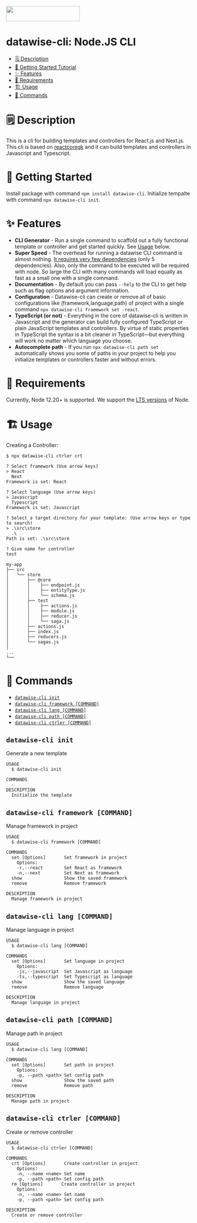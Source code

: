 <img src="https://www.datawise.gr/theme/Datawise/assets/images/logo.png" width="200" height="41">

datawise-cli: Node.JS CLI
=================================

<!-- toc -->
* [🗒 Description](#-description)
* [🚀 Getting Started Tutorial](#-getting-started-tutorial)
* [✨ Features](#-features)
* [📌 Requirements](#-requirements)
* [🏗 Usage](#-usage)
* [🔨 Commands](#-commands)
<!-- tocstop -->

# 🗒 Description

This is a cli for building templates and controllers for React.js and Next.js. This cli is based on [reactcoregk](https://github.com/karyofyllis/reactcoregk) and it can build templates and controllers in Javascript and Typescript.

# 🚀 Getting Started

Install package with command `npm install datawise-cli`.
Initialize tempalte with command `npx datawise-cli init`.

# ✨ Features

* **CLI Generator** - Run a single command to scaffold out a fully functional template or controller and get started quickly. See [Usage](#-usage) below.
* **Super Speed** - The overhead for running a datawise CLI command is almost nothing. [It requires very few dependencies](https://github.com/Giats2498/datawise-cli/blob/main/package.json) (only 5 dependencies). Also, only the command to be executed will be required with node. So large the CLI with many commands will load equally as fast as a small one with a single command.
* **Documentation** - By default you can pass `--help` to the CLI to get help such as flag options and argument information.
* **Configuration** - Datawise-cli can create or remove all of basic configurations like (framework,language,path) of project with a single command `npx datawise-cli framework set -react`.
* **TypeScript (or not)** - Everything in the core of datawise-cli is written in Javascript and the generator can build fully configured TypeScript or plain JavaScript templates and controllers. By virtue of static properties in TypeScript the syntax is a bit cleaner in TypeScript—but everything will work no matter which language you choose.
* **Autocomplete path** - If you run `npx datawise-cli path set` automatically shows you some of paths in your project to help you initialize templates or controllers faster and without errors.

# 📌 Requirements

Currently, Node 12.20+ is supported. We support the [LTS versions](https://nodejs.org/en/about/releases) of Node.

# 🏗 Usage

Creating a Controller:

```sh-session
$ npx datawise-cli ctrler crt

? Select framework (Use arrow keys)
> React
  Next
Framework is set: React

? Select language (Use arrow keys)
> Javascript
  Typescript
Framework is set: Javascript

? Select a target directory for your template: (Use arrow keys or type to search)
> .\src\store
  .\
Path is set: .\src\store

? Give name for controller
test
```

```
my-app
├── src
│   └── store
│       ├── @core
│       │    ├── endpoint.js
│       │    ├── entityType.js
│       │    └── schema.js
│       ├── test
│       │    ├── actions.js
│       │    ├── module.js
│       │    ├── reducer.js
│       │    └── saga.js
│       ├── actions.js
│       ├── index.js
│       ├── reducers.js
│       └── sagas.js
│       
...
└──
```

# 🔨 Commands

<!-- commands -->
* [`datawise-cli init`](#datawise-cli-init)
* [`datawise-cli framework [COMMAND]`](#datawise-cli-framework-command)
* [`datawise-cli lang [COMMAND]`](#datawise-cli-lang-command)
* [`datawise-cli path [COMMAND]`](#datawise-cli-path-command)
* [`datawise-cli ctrler [COMMAND]`](#datawise-cli-ctrler-command)


## `datawise-cli init`

Generate a new template

```
USAGE
  $ datawise-cli init 

COMMANDS
  -
DESCRIPTION
  Initialize the template
```

## `datawise-cli framework [COMMAND]`

Manage framework in project

```
USAGE
  $ datawise-cli framework [COMMAND]

COMMANDS
  set [Options]       Set framework in project
    Options:
    -r,--react        Set React as framework
    -n,--next         Set Next as framework
  show                Show the saved framework
  remove              Remove framework

DESCRIPTION
  Manage framework in project
```

## `datawise-cli lang [COMMAND]`

Manage language in project

```
USAGE
  $ datawise-cli lang [COMMAND]

COMMANDS
  set [Options]       Set language in project
    Options:
    -js,--javascript  Set Javascript as language
    -ts,--typescript  Set Typescript as language
  show                Show the saved language
  remove              Remove language

DESCRIPTION
  Manage language in project
```

## `datawise-cli path [COMMAND]`

Manage path in project

```
USAGE
  $ datawise-cli lang [COMMAND]

COMMANDS
  set [Options]       Set path in project
    Options:
    -p, --path <path> Set config path
  show                Show the saved path
  remove              Remove path

DESCRIPTION
  Manage path in project
```


## `datawise-cli ctrler [COMMAND]`

Create or remove controller

```
USAGE
  $ datawise-cli ctrler [COMMAND]

COMMANDS
  crt [Options]       Create controller in project
    Options:
    -n, --name <name> Set name
    -p, --path <path> Set config path
  rm [Options]       Create controller in project
    Options:
    -n, --name <name> Set name
    -p, --path <path> Set config path

DESCRIPTION
  Create or remove controller
```